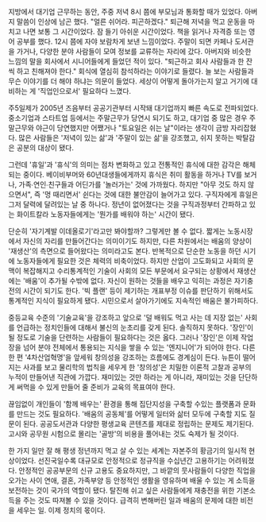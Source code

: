 지방에서 대기업 근무하는 동안, 주중 저녁 8시 쯤에 부모님과 통화할 때가 있었다. 아버지 말씀이 인상에 남곤 했다. "얼른 쉬어라. 피곤하겠다." 퇴근해 저녁을 먹고 운동을 마치고 나면 보통 그 시간이었다. 잠 들기 아쉬운 시간이었다. 책을 읽거나 자격증 또는 영어 공부를 했다. 12시 쯤에 자야 보람차게 보낸 느낌이었다. 주말이 되면 카페나 도서관을 가거나, 다양한 분야 사람들이 모여 정보를 교류하는 자리에 갔다. 아버지와 비슷한 느낌의 말을 회사에서 시니어들에게 들었던 적이 있다. "퇴근하고 회사 사람들과 한 잔 씩 하고 친해져야 한다." 회식에 열심히 참석하라는 이야기로 들렸다. 늘 보는 사람들과 무슨 이야기를 더 해야 하냐는 의문이 들었다. 세상이 어떻게 돌아가는지 알고 거기에 대비하는 게 '직업인으로서' 필요하다 느꼈다.

주5일제가 2005년 즈음부터 공공기관부터 시작돼 대기업까지 빠른 속도로 전파되었다. 중소기업과 스타트업 등에서는 주말근무가 당연시 되기도 하고, 대기업 중 많은 경우 주말근무와 야근이 당연했지만 어쨌거나 "토요일은 쉬는 날"이라는 생각이 금방 자리잡혔다. 많은 사람들은 '저녁이 있는 삶'과 '주말이 있는 삶'을 강조했고, 쉬지 못하는 박탈감은 공분의 대상이 됐다.

그런데 '휴일'과 '휴식'의 의미는 점차 변화하고 있고 전통적인 휴식에 대한 감각은 해체되는 중이다. 베이비부머와 60년대생들에게까지 휴식은 취미 활동을 하거나 TV를 보거나, 가족∙연인∙친구들과 어딘가를 '놀러가는' 것에 가까웠다. 하지만 "아무 것도 하지 않으면서", 즉 '멍 때리면서' 쉰다는 것에 대한 불안감이 늘어가고 있다. 구직자에게 휴일은 그저 달력에 달려있는 날 중 하나다. 정년이 없어졌다는 것을 구직과정부터 간파하고 있는 화이트칼라 노동자들에게는 '뭔가를 배워야 하는' 시간이 됐다.

단순히 '자기계발 이데올로기'라고만 봐야할까? 그렇게만 볼 수 없다. 짧게는 노동시장에서 자신의 자리를 만들어간다는 의미이기도 하지만, 다른 차원에서는 배움의 양상이 '재생산'의 측면으로 들어왔다는 의미라고도 본다. 반복적으로 단순한 노동을 하던 시기에 노동자들에게 필요한 것은 체력의 비축이었다. 하지만 산업이 고도화되고 사회의 문맥이 복잡해지고 수리통계적인 기술이 사회의 모든 부문에서 요구되는 상황에서 재생산에는 '배움'이 추가될 수밖에 없다. 자신이 원하는 것들을 배우고 익히는 과정은 자기충전의 시간이 되기도 한다. '빅 플랜' 등이 제기하는 개표부정 이슈를 판단하기 위해서도 통계적인 지식이 필요하게 됐다. 시민으로서 살아가기에도 지속적인 배움은 불가피하다. 

중등교육 수준의 '기술교육'을 강조하고 앞으로 '덜 배워도 먹고 사는 데 지장 없는' 사회를 언급하는 정치인들에 대해서 불신의 눈초리를 갖게 된다. 솔직하지 못하다. '장인'이 될 정도로 기술을 단련하는 사람들이 필요하다는 것은 옳다. 그러나 '장인'은 이제 작업장을 넘어 분야 전체에서 통용되는 지식을 쌓을 수 있는 '엔지니어'가 되어야 한다. 다른 한 편 '4차산업혁명'을 앞세워 창의성을 강조하는 흐름에도 경계심이 든다. 뉴튼이 떨어지는 사과를 보고 물리학의 법칙을 세우게 한 '창의성'은 치밀한 이론적 고찰과 공부의 누적이 만들어낸 직관에 가깝다. 재미있는 것만 하라는 게 아니라, 재미있는 것을 단단하게 써먹을 수 있게 만들어 줄 준비가 교육의 목표여야 한다.

끊임없이 개인들이 '함께 배우는' 환경을 통해 집단지성을 구축할 수있는 플랫폼과 문화를 만드는 것도 필요하다. '배움의 공동체'를 어떻게 일터와 삶터 모두에 구축할 지도 질문이 된다. 공공도서관과 다양한 평생교육 콘텐츠를 제대로 정립하는 문제도 제기된다. 고시와 공무원 시험으로 몰리는 '골방'의 비용을 풀어내는 것도 숙제가 될 것이다.

한 가지 일만 잘 해 평생 정년까지 먹고 살 수 있는 세계는 자본주의 황금기의 일시적 현상이었다. 선진국일수록 대규모로 안정적으로 정규직을 수십년간 고용하기는 어려워졌다. 안정적인 공공부문의 신규 고용도 중요하지만, 그 바깥의 뭇사람들이 다양한 직업을 오가는 사이 연애, 결혼, 가족부양 등 안정적인 생활을 영유하며 배울 수 있는 게 소득을 보전하는 것이 국가의 역할이 됐다. 탈진해 쉬고 싶은 사람들에게 재충전을 위한 기본소득을 주는 것도 따져볼 수 있을 것이다. 급격히 변해버린 일과 배움의 문제에 대한 비전을 세우는 일. 이제 정치의 몫이다.